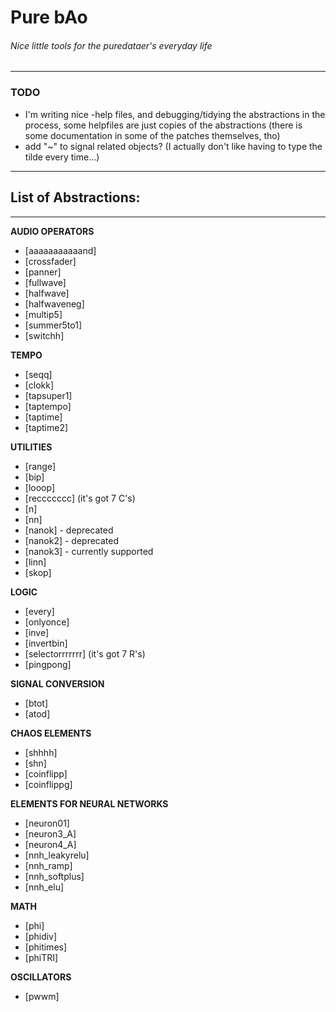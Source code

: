 # Pure bAo
###### _Nice little tools for the puredataer's everyday life_
---

### TODO
  * I'm writing nice -help files, and debugging/tidying the abstractions in the process, some helpfiles are just copies of the abstractions (there is some documentation in some of the patches themselves, tho)
  * add "~" to signal related objects? (I actually don't like having to type the tilde every time...)

---

## List of Abstractions:

---

**AUDIO OPERATORS**
* [aaaaaaaaaaand]
* [crossfader]
* [panner]
* [fullwave]
* [halfwave]
* [halfwaveneg]
* [multip5]
* [summer5to1]
* [switchh]

**TEMPO**
* [seqq]
* [clokk]
* [tapsuper1]
* [taptempo]
* [taptime]
* [taptime2]

**UTILITIES**
* [range]
* [bip]
* [looop]
* [reccccccc] (it's got 7 C's)
* [n]
* [nn]
* [nanok] - deprecated
* [nanok2] - deprecated
* [nanok3] - currently supported
* [linn]
* [skop]


**LOGIC**
* [every]
* [onlyonce]
* [inve]
* [invertbin]
* [selectorrrrrrr] (it's got 7 R's)
* [pingpong]

**SIGNAL CONVERSION**
* [btot]
* [atod]

**CHAOS ELEMENTS**
* [shhhh]
* [shn]
* [coinflipp]
* [coinflippg]

**ELEMENTS FOR NEURAL NETWORKS**
* [neuron01]
* [neuron3_A]
* [neuron4_A]
* [nnh_leakyrelu]
* [nnh_ramp]
* [nnh_softplus]
* [nnh_elu]

**MATH**
* [phi]
* [phidiv]
* [phitimes]
* [phiTRI]

**OSCILLATORS**
* [pwwm]

